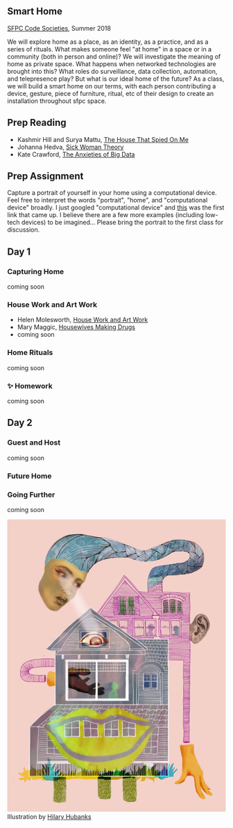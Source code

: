 ## Smart Home

[SFPC Code Societies](http://sfpc.io/codesocieties/), Summer 2018

We will explore home as a place, as an identity, as a practice, and as a series of rituals. What makes someone feel "at home" in a space or in a community (both in person and online)? We will investigate the meaning of home as private space. What happens when networked technologies are brought into this? What roles do surveillance, data collection, automation, and telepresence play? But what is our ideal home of the future? As a class, we will build a smart home on our terms, with each person contributing a device, gesture, piece of furniture, ritual, etc of their design to create an installation throughout sfpc space.

## Prep Reading
* Kashmir Hill and Surya Mattu, [The House That Spied On Me](https://gizmodo.com/the-house-that-spied-on-me-1822429852)
* Johanna Hedva, [Sick Woman Theory](http://www.maskmagazine.com/not-again/struggle/sick-woman-theory)
* Kate Crawford, [The Anxieties of Big Data](https://thenewinquiry.com/the-anxieties-of-big-data/)


## Prep Assignment
Capture a portrait of yourself in your home using a computational device. Feel free to interpret the words "portrait", "home", and "computational device" broadly. I just googled "computational device" and [this](https://www.cs.drexel.edu/~introcs/F2K/lectures/2.1_computers/examples.html) was the first link that came up. I believe there are a few more examples (including low-tech devices) to be imagined... Please bring the portrait to the first class for discussion.

## Day 1

### Capturing Home
coming soon

### House Work and Art Work
* Helen Molesworth, [House Work and Art Work](http://art310-f11-hoy.wikispaces.umb.edu/file/view/Molesworth+House+Work+and+Art+Work.pdf)
* Mary Maggic, [Housewives Making Drugs](http://maggic.ooo/Housewives-Making-Drugs-2017)
* coming soon

### Home Rituals
coming soon

### ✨ Homework
coming soon


## Day 2

### Guest and Host
coming soon

### Future Home


### Going Further
coming soon



![smarthome illustration](Alexa_Final_s.jpg)
Illustration by [Hilary Hubanks](http://www.hilaryhubanks.com/)


